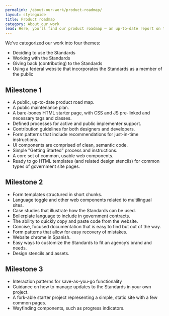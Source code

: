 ```yaml
---
permalink: /about-our-work/product-roadmap/
layout: styleguide
title: Product roadmap
category: About our work
lead: Here, you’ll find our product roadmap — an up-to-date report on the work we’re doing.
---
```


<p class="usa-font-lead">We’ve categorized our work into four themes:</p>

<ul class="usa-content-list usa-font-lead">
  <li>Deciding to use the Standards</li>
  <li>Working with the Standards</li>
  <li>Giving back (contributing) to the Standards</li>
  <li>Using a federal website that incorporates the Standards as a member of the public</li>
</ul>

## Milestone 1

- A public, up-to-date product road map.
- A public maintenance plan.
- A bare-bones HTML starter page, with CSS and JS pre-linked and necessary tags and classes.
- Defined processes for active and public implementer support.
- Contribution guidelines for both designers and developers.
- Form patterns that include recommendations for just-in-time instructions.
- UI components are comprised of clean, semantic code.
- Simple "Getting Started" process and instructions.
- A core set of common, usable web components.
- Ready to go HTML templates (and related design stencils) for common types of government site pages.

## Milestone 2

- Form templates structured in short chunks.
- Language toggle and other web components related to multilingual sites.
- Case studies that illustrate how the Standards can be used.
- Boilerplate language to include in government contracts.
- The ability to quickly copy and paste code from the website.
- Concise, focused documentation that is easy to find but out of the way.
- Form patterns that allow for easy recovery of mistakes.
- Website chrome in Spanish.
- Easy ways to customize the Standards to fit an agency’s brand and needs.
- Design stencils and assets.

## Milestone 3

- Interaction patterns for save-as-you-go functionality
- Guidance on how to manage updates to the Standards in your own project.
- A fork-able starter project representing a simple, static site with a few common pages.
- Wayfinding components, such as progress indicators.
